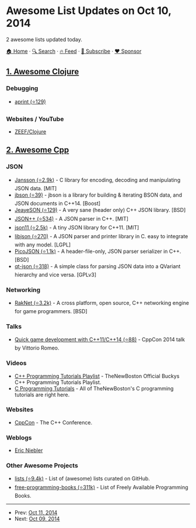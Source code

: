 # Awesome List Updates on Oct 10, 2014

2 awesome lists updated today.

[🏠 Home](/README.md) · [🔍 Search](https://www.trackawesomelist.com/search/) · [🔥 Feed](https://www.trackawesomelist.com/rss.xml) · [📮 Subscribe](https://trackawesomelist.us17.list-manage.com/subscribe?u=d2f0117aa829c83a63ec63c2f&id=36a103854c) · [❤️  Sponsor](https://github.com/sponsors/theowenyoung)



## [1. Awesome Clojure](/content/razum2um/awesome-clojure/README.md)

### Debugging

*   [aprint (⭐129)](https://github.com/razum2um/aprint)

### Websites / YouTube

*   [ZEEF/Clojure](https://clojure.zeef.com/vlad.bokov)

## [2. Awesome Cpp](/content/fffaraz/awesome-cpp/README.md)

### JSON

*   [Jansson (⭐2.9k)](https://github.com/akheron/jansson) - C library for encoding, decoding and manipulating JSON data. \[MIT]
*   [jbson (⭐39)](https://github.com/chrismanning/jbson) - jbson is a library for building & iterating BSON data, and JSON documents in C++14. \[Boost]
*   [JeayeSON (⭐129)](https://github.com/jeaye/jeayeson) - A very sane (header only) C++ JSON library. \[BSD]
*   [JSON++ (⭐534)](https://github.com/hjiang/jsonxx) - A JSON parser in C++. \[MIT]
*   [json11 (⭐2.5k)](https://github.com/dropbox/json11) - A tiny JSON library for C++11. \[MIT]
*   [libjson (⭐270)](https://github.com/vincenthz/libjson) - A JSON parser and printer library in C. easy to integrate with any model. \[LGPL]
*   [PicoJSON (⭐1.1k)](https://github.com/kazuho/picojson) - A header-file-only, JSON parser serializer in C++. \[BSD]
*   [qt-json (⭐318)](https://github.com/gaudecker/qt-json) - A simple class for parsing JSON data into a QVariant hierarchy and vice versa. \[GPLv3]

### Networking

*   [RakNet (⭐3.2k)](https://github.com/OculusVR/RakNet) - A cross platform, open source, C++ networking engine for game programmers. \[BSD]

### Talks

*   [Quick game development with C++11/C++14 (⭐88)](https://github.com/SuperV1234/cppcon2014) - CppCon 2014 talk by Vittorio Romeo.

### Videos

*   [C++ Programming Tutorials Playlist](https://www.youtube.com/playlist?list=PLAE85DE8440AA6B83) - TheNewBoston Official Buckys C++ Programming Tutorials Playlist.
*   [C Programming Tutorials](https://www.youtube.com/playlist?list=PL78280D6BE6F05D34) - All of TheNewBoston's C programming tutorials are right here.

### Websites

*   [CppCon](http://cppcon.org/) - The C++ Conference.

### Weblogs

*   [Eric Niebler](http://ericniebler.com/)

### Other Awesome Projects

*   [lists (⭐9.4k)](https://github.com/jnv/lists) - List of (awesome) lists curated on GitHub.
*   [free-programming-books (⭐311k)](https://github.com/vhf/free-programming-books) - List of Freely Available Programming Books.

---

- Prev: [Oct 11, 2014](/content/2014/10/11/README.md)
- Next: [Oct 09, 2014](/content/2014/10/09/README.md)
